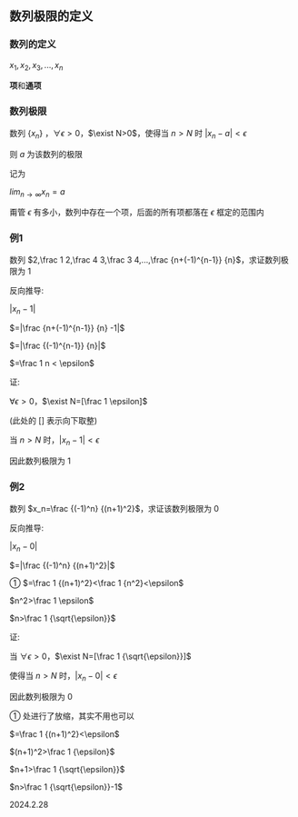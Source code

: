 ## 数列极限的定义

### 数列的定义

$x_1,x_2,x_3,...,x_n$

**项**和**通项**

### 数列极限

数列 $\{x_n\}$ ，$\forall \epsilon >0$，$\exist N>0$，使得当 $n>N$ 时 $|x_n-a|<\epsilon$

则 $a$ 为该数列的极限

记为

$lim_{n→\infty}x_n=a$

甭管 $\epsilon$ 有多小，数列中存在一个项，后面的所有项都落在 $\epsilon$ 框定的范围内

### 例1

数列 $2,\frac 1 2,\frac 4 3,\frac 3 4,...,\frac {n+(-1)^{n-1}} {n}$，求证数列极限为 1

反向推导:

$|x_n-1|$

$=|\frac {n+(-1)^{n-1}} {n} -1|$

$=|\frac {(-1)^{n-1}} {n}|$

$=\frac 1 n < \epsilon$

证:

$\forall \epsilon>0$，$\exist N=[\frac 1 \epsilon]$

(此处的 $[ ]$ 表示向下取整)

当 $n>N$ 时，$|x_n-1|<\epsilon$

因此数列极限为 1

### 例2

数列 $x_n=\frac {(-1)^n} {(n+1)^2}$，求证该数列极限为 0

反向推导:

$|x_n-0|$

$=|\frac {(-1)^n} {(n+1)^2}|$

① $=\frac 1 {(n+1)^2}<\frac 1 {n^2}<\epsilon$

$n^2>\frac 1 \epsilon$

$n>\frac 1 {\sqrt{\epsilon}}$

证:

当 $\forall \epsilon>0$，$\exist N=[\frac 1 {\sqrt{\epsilon}}]$

使得当 $n>N$ 时，$|x_n-0|<\epsilon$

因此数列极限为 0

① 处进行了放缩，其实不用也可以

$=\frac 1 {(n+1)^2}<\epsilon$

$(n+1)^2>\frac 1 {\epsilon}$

$n+1>\frac 1 {\sqrt{\epsilon}}$

$n>\frac 1 {\sqrt{\epsilon}}-1$

2024.2.28